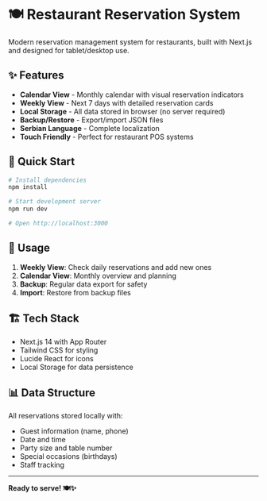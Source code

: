 # 🍽️ Restaurant Reservation System

Modern reservation management system for restaurants, built with Next.js and designed for tablet/desktop use.

## ✨ Features

- **Calendar View** - Monthly calendar with visual reservation indicators
- **Weekly View** - Next 7 days with detailed reservation cards
- **Local Storage** - All data stored in browser (no server required)
- **Backup/Restore** - Export/import JSON files
- **Serbian Language** - Complete localization
- **Touch Friendly** - Perfect for restaurant POS systems

## 🚀 Quick Start

```bash
# Install dependencies
npm install

# Start development server
npm run dev

# Open http://localhost:3000
```

## 📱 Usage

1. **Weekly View**: Check daily reservations and add new ones
2. **Calendar View**: Monthly overview and planning
3. **Backup**: Regular data export for safety
4. **Import**: Restore from backup files

## 🏗️ Tech Stack

- Next.js 14 with App Router
- Tailwind CSS for styling
- Lucide React for icons
- Local Storage for data persistence

## 📊 Data Structure

All reservations stored locally with:
- Guest information (name, phone)
- Date and time
- Party size and table number
- Special occasions (birthdays)
- Staff tracking

---

**Ready to serve! 🍽️✨**
